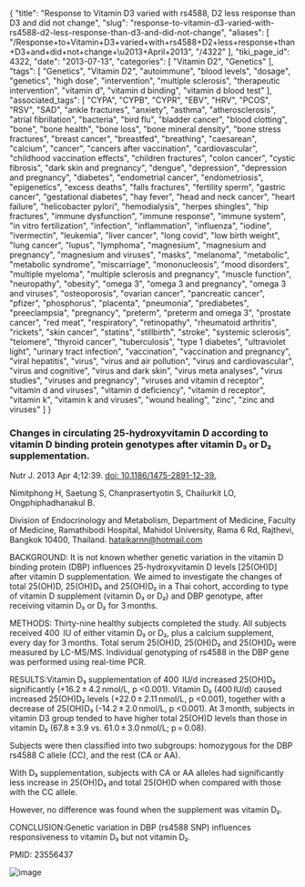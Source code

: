 {
    "title": "Response to Vitamin D3 varied with rs4588, D2 less response than D3 and did not change",
    "slug": "response-to-vitamin-d3-varied-with-rs4588-d2-less-response-than-d3-and-did-not-change",
    "aliases": [
        "/Response+to+Vitamin+D3+varied+with+rs4588+D2+less+response+than+D3+and+did+not+change+\u2013+April+2013",
        "/4322"
    ],
    "tiki_page_id": 4322,
    "date": "2013-07-13",
    "categories": [
        "Vitamin D2",
        "Genetics"
    ],
    "tags": [
        "Genetics",
        "Vitamin D2",
        "autoimmune",
        "blood levels",
        "dosage",
        "genetics",
        "high dose",
        "intervention",
        "multiple sclerosis",
        "therapeutic intervention",
        "vitamin d",
        "vitamin d binding",
        "vitamin d blood test"
    ],
    "associated_tags": [
        "CYPA",
        "CYPB",
        "CYPR",
        "EBV",
        "HRV",
        "PCOS",
        "RSV",
        "SAD",
        "ankle fractures",
        "anxiety",
        "asthma",
        "atherosclerosis",
        "atrial fibrillation",
        "bacteria",
        "bird flu",
        "bladder cancer",
        "blood clotting",
        "bone",
        "bone health",
        "bone loss",
        "bone mineral density",
        "bone stress fractures",
        "breast cancer",
        "breastfed",
        "breathing",
        "caesarean",
        "calcium",
        "cancer",
        "cancers after vaccination",
        "cardiovascular",
        "childhood vaccination effects",
        "children fractures",
        "colon cancer",
        "cystic fibrosis",
        "dark skin and pregnancy",
        "dengue",
        "depression",
        "depression and pregnancy",
        "diabetes",
        "endometrial cancer",
        "endometriosis",
        "epigenetics",
        "excess deaths",
        "falls fractures",
        "fertility sperm",
        "gastric cancer",
        "gestational diabetes",
        "hay fever",
        "head and neck cancer",
        "heart failure",
        "helicobacter pylori",
        "hemodialysis",
        "herpes shingles",
        "hip fractures",
        "immune dysfunction",
        "immune response",
        "immune system",
        "in vitro fertilization",
        "infection",
        "inflammation",
        "influenza",
        "iodine",
        "ivermectin",
        "leukemia",
        "liver cancer",
        "long covid",
        "low birth weight",
        "lung cancer",
        "lupus",
        "lymphoma",
        "magnesium",
        "magnesium and pregnancy",
        "magnesium and viruses",
        "masks",
        "melanoma",
        "metabolic",
        "metabolic syndrome",
        "miscarriage",
        "mononucleosis",
        "mood disorders",
        "multiple myeloma",
        "multiple sclerosis and pregnancy",
        "muscle function",
        "neuropathy",
        "obesity",
        "omega 3",
        "omega 3 and pregnancy",
        "omega 3 and viruses",
        "osteoporosis",
        "ovarian cancer",
        "pancreatic cancer",
        "pfizer",
        "phosphorus",
        "placenta",
        "pneumonia",
        "prediabetes",
        "preeclampsia",
        "pregnancy",
        "preterm",
        "preterm and omega 3",
        "prostate cancer",
        "red meat",
        "respiratory",
        "retinopathy",
        "rheumatoid arthritis",
        "rickets",
        "skin cancer",
        "statins",
        "stillbirth",
        "stroke",
        "systemic sclerosis",
        "telomere",
        "thyroid cancer",
        "tuberculosis",
        "type 1 diabetes",
        "ultraviolet light",
        "urinary tract infection",
        "vaccination",
        "vaccination and pregnancy",
        "viral hepatitis",
        "virus",
        "virus and air pollution",
        "virus and cardiovascular",
        "virus and cognitive",
        "virus and dark skin",
        "virus meta analyses",
        "virus studies",
        "viruses and pregnancy",
        "viruses and vitamin d receptor",
        "vitamin d and viruses",
        "vitamin d deficiency",
        "vitamin d receptor",
        "vitamin k",
        "vitamin k and viruses",
        "wound healing",
        "zinc",
        "zinc and viruses"
    ]
}


### Changes in circulating 25-hydroxyvitamin D according to vitamin D binding protein genotypes after vitamin D₃ or D₂ supplementation.

Nutr J. 2013 Apr 4;12:39. [doi: 10.1186/1475-2891-12-39.](https://doi.org/10.1186/1475-2891-12-39.)

Nimitphong H, Saetung S, Chanprasertyotin S, Chailurkit LO, Ongphiphadhanakul B.

Division of Endocrinology and Metabolism, Department of Medicine, Faculty of Medicine, Ramathibodi Hospital, Mahidol University, Rama 6 Rd, Rajthevi, Bangkok 10400, Thailand. hataikarnn@hotmail.com

BACKGROUND: It is not known whether genetic variation in the vitamin D binding protein (DBP) influences 25-hydroxyvitamin D levels <span>[25(OH)D]</span> after vitamin D supplementation. We aimed to investigate the changes of total 25(OH)D, 25(OH)D₃ and 25(OH)D₂ in a Thai cohort, according to type of vitamin D supplement (vitamin D₃ or D₂) and DBP genotype, after receiving vitamin D₃ or D₂ for 3 months.

METHODS: Thirty-nine healthy subjects completed the study. All subjects received 400  IU of either vitamin D₃ or D₂, plus a calcium supplement, every day for 3 months. Total serum 25(OH)D, 25(OH)D₃ and 25(OH)D₂ were measured by LC-MS/MS. Individual genotyping of rs4588 in the DBP gene was performed using real-time PCR.

RESULTS:Vitamin D₃ supplementation of 400  IU/d increased 25(OH)D₃ significantly (+16.2 ± 4.2 nmol/L, p <0.001). Vitamin D₂ (400 IU/d) caused increased 25(OH)D₂ levels (+22.0 ± 2.11 nmol/L, p <0.001), together with a decrease of 25(OH)D₃ (-14.2 ± 2.0 nmol/L, p <0.001). At 3 month, subjects in vitamin D3 group tended to have higher total 25(OH)D levels than those in vitamin D₂ (67.8 ± 3.9 vs. 61.0 ± 3.0 nmol/L; p = 0.08). 

Subjects were then classified into two subgroups: homozygous for the DBP rs4588 C allele (CC), and the rest (CA or AA). 

With D₃ supplementation, subjects with CA or AA alleles had significantly less increase in 25(OH)D₃ and total 25(OH)D when compared with those with the CC allele. 

However, no difference was found when the supplement was vitamin D₂.

CONCLUSION:Genetic variation in DBP (rs4588 SNP) influences responsiveness to vitamin D₃ but not vitamin D₂.

PMID:     23556437

<img src="https://d378j1rmrlek7x.cloudfront.net/attachments/jpeg/rs4588.jpg" alt="image">
